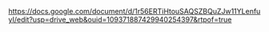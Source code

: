 https://docs.google.com/document/d/1r56ERTiHtouSAQSZBQuZJw11YLenfuyI/edit?usp=drive_web&ouid=109371887429940254397&rtpof=true